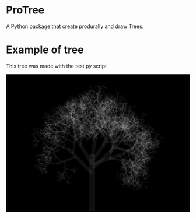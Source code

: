# ProTree
A Python package that create produrally and draw Trees.

Example of tree
===============

This tree was made with the test.py script

![The tree](tree.png)
